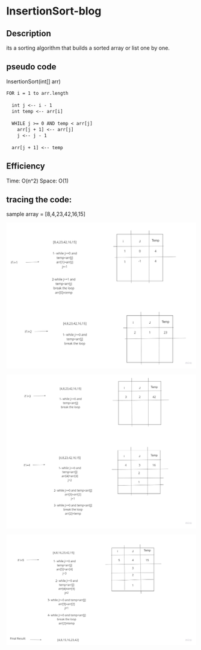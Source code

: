 # InsertionSort-blog

## Description

its a sorting algorithm that builds a sorted array or list one by one.

## pseudo code 

InsertionSort(int[] arr)

    FOR i = 1 to arr.length

      int j <-- i - 1
      int temp <-- arr[i]

      WHILE j >= 0 AND temp < arr[j]
        arr[j + 1] <-- arr[j]
        j <-- j - 1

      arr[j + 1] <-- temp


## Efficiency
Time: O(n^2)
Space: O(1)
## tracing the code:
sample array = [8,4,23,42,16,15]

![Blog1](/allReads/code-challenge-26-blog1.jpg)

![Blog2](/allReads/code-challenge-26-blog2.jpg)

![Blog3](/allReads/code-challenge-26-blog3.jpg)
